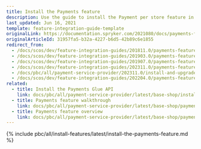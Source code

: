 ```yaml
---
title: Install the Payments feature
description: Use the guide to install the Payment per store feature in your Spryker Cloud Commerce OS project.
last_updated: Jun 16, 2021
template: feature-integration-guide-template
originalLink: https://documentation.spryker.com/2021080/docs/payments-feature-integration
originalArticleId: 31957fa5-b32a-4227-b6d5-42b89c6e1855
redirect_from:
  - /docs/scos/dev/feature-integration-guides/201811.0/payments-feature-integration.html
  - /docs/scos/dev/feature-integration-guides/201903.0/payments-feature-integration.html
  - /docs/scos/dev/feature-integration-guides/201907.0/payments-feature-integration.html
  - /docs/scos/dev/feature-integration-guides/202311.0/payments-feature-integration.html
  - /docs/pbc/all/payment-service-provider/202311.0/install-and-upgrade/install-the-payments-feature.html
  - /docs/scos/dev/feature-integration-guides/202204.0/payments-feature-integration.html
related:
  - title: Install the Payments Glue API
    link: docs/pbc/all/payment-service-provider/latest/base-shop/install-and-upgrade/install-the-payments-glue-api.html
  - title: Payments feature walkthrough
    link: docs/pbc/all/payment-service-provider/latest/base-shop/payments-feature-overview.html
  - title: Payments feature overview
    link: docs/pbc/all/payment-service-provider/latest/base-shop/payments-feature-overview.html
---
```


{% include pbc/all/install-features/latest/install-the-payments-feature.md %} <!-- To edit, see /_includes/pbc/all/install-features/202311.0/install-the-payments-feature.md -->
